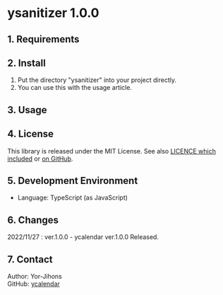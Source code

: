 # ysanitizer 1.0.0

## 1. Requirements

## 2. Install

1. Put the directory "ysanitizer" into your project directly.
2. You can use this with the usage article.

## 3. Usage

## 4. License

This library is released under the MIT License. See also [LICENCE which included](./LICENSE) or [on GitHub](https://github.com/Yor-Jihons/ysanitizer/blob/main/ysanitizer/LICENSE).

## 5. Development Environment

- Language: TypeScript (as JavaScript)

## 6. Changes

2022/11/27 : ver.1.0.0
    - ycalendar ver.1.0.0 Released.

## 7. Contact

Author: Yor-Jihons  
GitHub: [ycalendar](https://github.com/Yor-Jihons/ysanitizer)  
